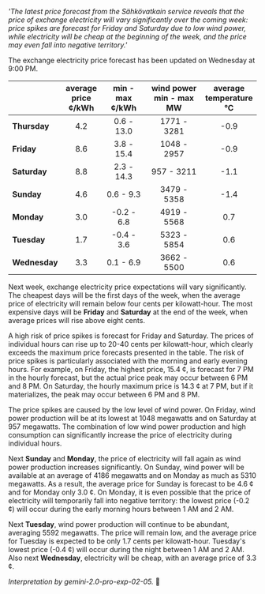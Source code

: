 *'The latest price forecast from the Sähkövatkain service reveals that the price of exchange electricity will vary significantly over the coming week: price spikes are forecast for Friday and Saturday due to low wind power, while electricity will be cheap at the beginning of the week, and the price may even fall into negative territory.'*

The exchange electricity price forecast has been updated on Wednesday at 9:00 PM.

|    | average<br>price<br>¢/kWh | min - max<br>¢/kWh | wind power<br>min - max<br>MW | average<br>temperature<br>°C |
|:-------------|:----------------:|:----------------:|:-------------:|:-------------:|
|  **Thursday**  |  4.2 | 0.6 - 13.0  | 1771 - 3281  |  -0.9 |
| **Friday** |  8.6 | 3.8 - 15.4  | 1048 - 2957  |  -0.9 |
|  **Saturday** |  8.8 | 2.3 - 14.3  | 957 - 3211   |  -1.1 |
| **Sunday** |  4.6 | 0.6 - 9.3  | 3479 - 5358  |  -1.4 |
|  **Monday**|  3.0 | -0.2 - 6.8 | 4919 - 5568  |   0.7 |
|   **Tuesday** |  1.7 | -0.4 - 3.6 | 5323 - 5854  |   0.6 |
|**Wednesday**|  3.3 | 0.1 - 6.9  | 3662 - 5500  |   0.6 |

Next week, exchange electricity price expectations will vary significantly. The cheapest days will be the first days of the week, when the average price of electricity will remain below four cents per kilowatt-hour. The most expensive days will be **Friday** and **Saturday** at the end of the week, when average prices will rise above eight cents.

A high risk of price spikes is forecast for Friday and Saturday. The prices of individual hours can rise up to 20-40 cents per kilowatt-hour, which clearly exceeds the maximum price forecasts presented in the table. The risk of price spikes is particularly associated with the morning and early evening hours. For example, on Friday, the highest price, 15.4 ¢, is forecast for 7 PM in the hourly forecast, but the actual price peak may occur between 6 PM and 8 PM. On Saturday, the hourly maximum price is 14.3 ¢ at 7 PM, but if it materializes, the peak may occur between 6 PM and 8 PM.

The price spikes are caused by the low level of wind power. On Friday, wind power production will be at its lowest at 1048 megawatts and on Saturday at 957 megawatts. The combination of low wind power production and high consumption can significantly increase the price of electricity during individual hours.

Next **Sunday** and **Monday**, the price of electricity will fall again as wind power production increases significantly. On Sunday, wind power will be available at an average of 4186 megawatts and on Monday as much as 5310 megawatts. As a result, the average price for Sunday is forecast to be 4.6 ¢ and for Monday only 3.0 ¢. On Monday, it is even possible that the price of electricity will temporarily fall into negative territory: the lowest price (-0.2 ¢) will occur during the early morning hours between 1 AM and 2 AM.

Next **Tuesday**, wind power production will continue to be abundant, averaging 5592 megawatts. The price will remain low, and the average price for Tuesday is expected to be only 1.7 cents per kilowatt-hour. Tuesday's lowest price (-0.4 ¢) will occur during the night between 1 AM and 2 AM. Also next **Wednesday**, electricity will be cheap, with an average price of 3.3 ¢.

*Interpretation by gemini-2.0-pro-exp-02-05.* 🍃

